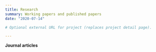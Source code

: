 ```yaml
---
title: Research
summary: Working papers and published papers
date: "2020-07-14"

# Optional external URL for project (replaces project detail page).

---
```


**Journal articles**


